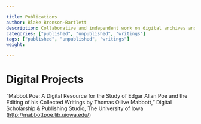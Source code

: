 ```yaml
---

title: Publications
author: Blake Bronson-Bartlett
description: Collaborative and independent work on digital archives and text editing
categories: ["published", "unpublished", "writings"]
tags: ["published", "unpublished", "writings"]
weight:

---
```


# Digital Projects

“Mabbot Poe: A Digital Resource for the Study of Edgar Allan Poe and the Editing of his Collected Writings by Thomas Ollive Mabbott,” Digital Scholarship & Publishing Studio, The University of Iowa (http://mabbottpoe.lib.uiowa.edu/)
